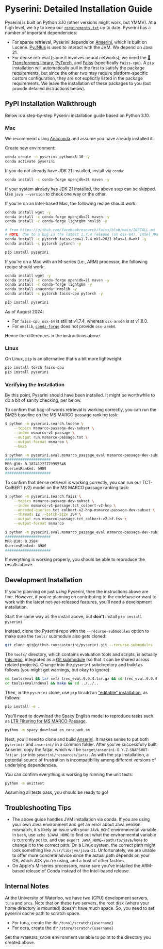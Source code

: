 # Pyserini: Detailed Installation Guide

Pyserini is built on Python 3.10 (other versions might work, but YMMV).
At a high level, we try to keep our [`requirements.txt`](../requirements.txt) up to date.
Pyserini has a number of important dependencies:

+ For sparse retrieval, Pyserini depends on [Anserini](http://anserini.io/), which is built on Lucene.
[PyJNIus](https://github.com/kivy/pyjnius) is used to interact with the JVM. We depend on Java 21.
+ For dense retrieval (since it involves neural networks), we need the [🤗 Transformers library](https://github.com/huggingface/transformers), [PyTorch](https://pytorch.org/), and [Faiss](https://github.com/facebookresearch/faiss) (specifically `faiss-cpu`).
A `pip` installation will automatically pull in the first to satisfy the package requirements, but since the other two may require platform-specific custom configuration, they are _not_ explicitly listed in the package requirements.
We leave the installation of these packages to you (but provide detailed instructions below).

## PyPI Installation Walkthrough

Below is a step-by-step Pyserini installation guide based on Python 3.10.

### Mac

We recommend using [Anaconda](https://www.anaconda.com/) and assume you have already installed it.

Create new environment:

```bash
conda create -n pyserini python=3.10 -y
conda activate pyserini
```

If you do not already have JDK 21 installed, install via `conda`:

```bash
conda install -c conda-forge openjdk=21 maven -y
```

If your system already has JDK 21 installed, the above step can be skipped.
Use `java --version` to check one way or the other.

If you're on an Intel-based Mac, the following recipe should work:

```bash
conda install wget -y
conda install -c conda-forge openjdk=21 maven -y
conda install -c conda-forge lightgbm nmslib -y

# from https://github.com/facebookresearch/faiss/blob/main/INSTALL.md
# NOTE: due to a bug in the latest 1.7.4 release (on osx-64), Intel MKL 2021 needs to be installed separately where applicable.
conda install -c pytorch faiss-cpu=1.7.4 mkl=2021 blas=1.0=mkl -y
conda install -c pytorch pytorch -y

pip install pyserini
```

If you're on a Mac with an M-series (i.e., ARM) processor, the following recipe should work:

```bash
conda install wget -y
conda install -c conda-forge openjdk=21 maven -y
conda install -c conda-forge lightgbm -y
conda install anaconda::nmslib -y
conda install -c pytorch faiss-cpu pytorch -y

pip install pyserini
```

As of August 2024:

+ For `faiss-cpu`, `osx-64` is still at v1.7.4, whereas `osx-arm64` is at v1.8.0.
+ For `nmslib`, [`conda-forge`](https://anaconda.org/conda-forge/nmslib) does not provide `osx-arm64`.

Hence the differences in the instructions above.

### Linux

On Linux, `pip` is an alternative that's a bit more lightweight:

```bash
pip install torch faiss-cpu
pip install pyserini
```

### Verifying the Installation

By this point, Pyserini should have been installed.
It might be worthwhile to do a bit of sanity checking, per below.

To confirm that bag-of-words retrieval is working correctly, you can run the BM25 baseline on the MS MARCO passage ranking task:

```bash
$ python -m pyserini.search.lucene \
    --topics msmarco-passage-dev-subset \
    --index msmarco-v1-passage \
    --output run.msmarco-passage.txt \
    --output-format msmarco \
    --bm25

$ python -m pyserini.eval.msmarco_passage_eval msmarco-passage-dev-subset run.msmarco-passage.txt
#####################
MRR @10: 0.18741227770955546
QueriesRanked: 6980
#####################
```

To confirm that dense retrieval is working correctly, you can run our TCT-ColBERT (v2) model on the MS MARCO passage ranking task:

```bash
$ python -m pyserini.search.faiss \
    --topics msmarco-passage-dev-subset \
    --index msmarco-v1-passage.tct_colbert-v2-hnp \
    --encoded-queries tct_colbert-v2-hnp-msmarco-passage-dev-subset \
    --threads 12 --batch-size 384 \
    --output run.msmarco-passage.tct_colbert-v2.bf.tsv \
    --output-format msmarco

$ python -m pyserini.eval.msmarco_passage_eval msmarco-passage-dev-subset run.msmarco-passage.tct_colbert-v2.bf.tsv
#####################
MRR @10: 0.3584
QueriesRanked: 6980
#####################
```

If everything is working properly, you should be able to reproduce the results above.

## Development Installation

If you're planning on just _using_ Pyserini, then the instructions above are fine.
However, if you're planning on contributing to the codebase or want to work with the latest not-yet-released features, you'll need a development installation.

Start the same way as the install above, but **don't** install `pip install pyserini`.

Instead, clone the Pyserini repo with the `--recurse-submodules` option to make sure the `tools/` submodule also gets cloned:

```bash
git clone git@github.com:castorini/pyserini.git --recurse-submodules
```

The `tools/` directory, which contains evaluation tools and scripts, is actually [this repo](https://github.com/castorini/anserini-tools), integrated as a [Git submodule](https://git-scm.com/book/en/v2/Git-Tools-Submodules) (so that it can be shared across related projects).
Change into the `pyserini` subdirectory and build as follows (you might get warnings, but okay to ignore):

```bash
cd tools/eval && tar xvfz trec_eval.9.0.4.tar.gz && cd trec_eval.9.0.4 && make && cd ../../..
cd tools/eval/ndeval && make && cd ../../..
```

Then, in the `pyserini` clone, use `pip` to add an ["editable" installation](https://setuptools.pypa.io/en/latest/userguide/development_mode.html), as follows:

```bash
pip install -e .
```

You'll need to download the Spacy English model to reproduce tasks such as [LTR Filtering for MS MARCO Passage](https://github.com/castorini/pyserini/blob/master/docs/experiments-ltr-msmarco-passage-reranking.md).

```bash
python -m spacy download en_core_web_sm
```

Next, you'll need to clone and build [Anserini](http://anserini.io/).
It makes sense to put both `pyserini/` and `anserini/` in a common folder.
After you've successfully built Anserini, copy the fatjar, which will be `target/anserini-X.Y.Z-SNAPSHOT-fatjar.jar` into `pyserini/resources/jars/`.
As with the `pip` installation, a potential source of frustration is incompatibility among different versions of underlying dependencies.

You can confirm everything is working by running the unit tests:

```bash
python -m unittest
```

Assuming all tests pass, you should be ready to go!

## Troubleshooting Tips

+ The above guide handles JVM installation via conda. If you are using your own Java environment and get an error about Java version mismatch, it's likely an issue with your `JAVA_HOME` environmental variable.
In `bash`, use `echo $JAVA_HOME` to find out what the environmental variable is currently set to, and use `export JAVA_HOME=/path/to/java/home` to change it to the correct path.
On a Linux system, the correct path might look something like `/usr/lib/jvm/java-21`.
Unfortunately, we are unable to offer more concrete advice since the actual path depends on your OS, which JDK you're using, and a host of other factors.
+ On Apple's M-series processors, make sure you've installed the ARM-based release of Conda instead of the Intel-based release.

## Internal Notes

At the University of Waterloo, we have two (CPU) development servers, `tuna` and `orca`.
Note that on these two servers, the root disk (where your home directory is mounted) doesn't have much space.
So, you need to set pyserini cache path to scratch space.

- For tuna, create the dir `/tuna1/scratch/{username}`
- For ocra, create the dir `/store/scratch/{username}`

Set the `PYSERINI_CACHE` environment variable to point to the directory you created above.
